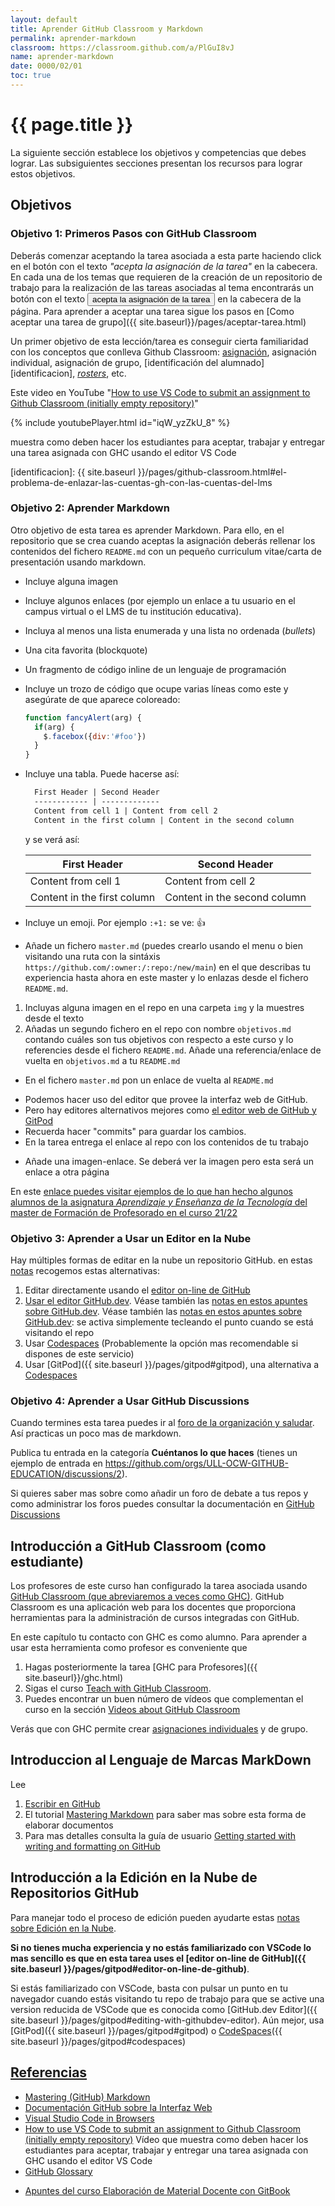 ```yaml
---
layout: default
title: Aprender GitHub Classroom y Markdown
permalink: aprender-markdown
classroom: https://classroom.github.com/a/PlGuI8vJ
name: aprender-markdown
date: 0000/02/01
toc: true
---
```


# {{ page.title }}

La siguiente sección establece los objetivos y competencias que debes lograr.
Las subsiguientes secciones presentan los recursos para lograr estos objetivos.

## Objetivos

### Objetivo 1: Primeros Pasos con GitHub Classroom

Deberás comenzar aceptando la tarea asociada a esta parte haciendo click en el botón con el texto *"acepta la asignación de la tarea"* en la cabecera. En cada una de los temas que requieren de la creación de un repositorio de trabajo para la realización de las tareas asociadas al tema encontrarás un botón con el texto
<a href="{{ page.classroom }}" target="_blank"><button class="assign">acepta la asignación de la tarea</button></a>
en la cabecera de la página. Para aprender a aceptar una tarea sigue los pasos en [Como aceptar una tarea de grupo]({{ site.baseurl}}/pages/aceptar-tarea.html)

Un primer objetivo de esta lección/tarea es conseguir cierta familiaridad con los conceptos que conlleva Github Classroom: [asignación][assignment], asignación individual, asignación de grupo, [identificación del alumnado][identificacion], *[rosters][rosters]*, etc.

Este video en YouTube "[How to use VS Code to submit an assignment to Github Classroom (initially empty repository)](https://youtu.be/iqW_yzZkU_8)" 

{% include youtubePlayer.html id="iqW_yzZkU_8" %}

muestra como deben hacer los estudiantes para aceptar, trabajar y entregar una tarea asignada con GHC usando el editor VS Code

[rosters]: https://docs.github.com/en/education/manage-coursework-with-github-classroom/get-started-with-github-classroom/glossary#roster
[assignment]: https://docs.github.com/en/education/manage-coursework-with-github-classroom/get-started-with-github-classroom/glossary#assignment
[identificacion]: {{ site.baseurl }}/pages/github-classroom.html#el-problema-de-enlazar-las-cuentas-gh-con-las-cuentas-del-lms

### Objetivo 2: Aprender Markdown

Otro objetivo de esta tarea es aprender Markdown. Para ello, en el repositorio que se crea cuando aceptas la asignación  deberás rellenar los contenidos del fichero `README.md` con un pequeño curriculum vitae/carta de presentación usando markdown. 

* Incluye alguna imagen 
* Incluye algunos enlaces (por ejemplo un enlace a tu usuario en el campus virtual o el LMS de tu institución educativa).
* Incluya al menos una lista enumerada y una lista no ordenada (*bullets*)
* Una cita favorita (blockquote)
* Un fragmento de código inline de un lenguaje de programación 
* Incluye un trozo de código que ocupe varias líneas como este y asegúrate de que aparece coloreado:

  ```javascript
  function fancyAlert(arg) {
    if(arg) {
      $.facebox({div:'#foo'})
    }
  }
  ```
* Incluye una tabla. Puede hacerse así:

  ```md
    First Header | Second Header
    ------------ | -------------
    Content from cell 1 | Content from cell 2
    Content in the first column | Content in the second column
  ```
  y se verá así:

  First Header | Second Header
  ------------ | -------------
  Content from cell 1 | Content from cell 2
  Content in the first column | Content in the second column
* Incluye un emoji. Por ejemplo  `:+1:` se ve: :+1:
* Añade un fichero `master.md`  (puedes crearlo usando el menu o bien visitando una ruta con la sintáxis `https://github.com/:owner:/:repo:/new/main`) en el que describas tu experiencia hasta ahora en este master y lo enlazas desde el fichero `README.md`.  
1. Incluyas alguna imagen en el repo en una carpeta `img` y la muestres desde el texto
2. Añadas un segundo fichero en el repo con nombre  `objetivos.md`  contando cuáles son tus objetivos con respecto a este curso y lo referencies desde el fichero `README.md`. Añade una referencia/enlace  de vuelta en `objetivos.md` a  tu `README.md`

  * En el fichero 
`master.md` pon un enlace de vuelta al `README.md`

- Podemos hacer uso del editor que provee la interfaz web de GitHub.
- Pero hay editores alternativos mejores como [el editor web de GitHub  y GitPod]({{site.baseurl}}/pages/gitpod)
- Recuerda hacer "commits" para guardar los cambios.
- En la tarea entrega el enlace al repo con los contenidos de tu trabajo

* Añade una imagen-enlace. Se deberá ver la imagen pero esta será un enlace 
a otra página

En este [enlace puedes visitar ejemplos de lo que han hecho algunos alumnos de la asignatura *Aprendizaje y Enseñanza de la Tecnología* del master de Formación de Profesorado en el curso 21/22](https://github.com/orgs/ULL-MFP-AET-2122/repositories?q=aprender-markdown&type=all&language=&sort=)

### Objetivo 3: Aprender a Usar un Editor en la Nube

Hay múltiples formas de editar en la nube un repositorio GitHub.
en estas [notas]({{site.baseurl}}/pages/gitpod) recogemos estas alternativas:

1. Editar directamente usando el [editor on-line de GitHub](https://docs.github.com/es/repositories/working-with-files/managing-files/editing-files)
2. [Usar el editor GitHub.dev][githubdev]. Véase también las [notas en estos apuntes sobre GitHub.dev][githubdev]. Véase también las [notas en estos apuntes sobre GitHub.dev]({{site.baseurl}}/pages/gitpod#editing-with-githubdev-editor): se activa simplemente  tecleando el punto cuando se está visitando el repo
4. Usar [Codespaces][codespaces] (Probablemente la opción mas recomendable si dispones de este servicio)
3. Usar [GitPod]({{ site.baseurl }}/pages/gitpod#gitpod), una alternativa a [Codespaces][codespaces]

[githubdev]: https://docs.github.com/en/codespaces/the-githubdev-web-based-editor
[codespaces]: https://docs.github.com/es/codespaces

### Objetivo 4: Aprender a Usar GitHub Discussions

Cuando termines esta tarea puedes ir al [foro de la organización y saludar](https://github.com/orgs/ULL-OCW-GITHUB-EDUCATION/discussions). Así practicas un poco mas de markdown.

Publica tu entrada en la categoría **Cuéntanos lo que haces** (tienes un ejemplo de entrada en <https://github.com/orgs/ULL-OCW-GITHUB-EDUCATION/discussions/2>). 

Si quieres saber mas sobre como añadir un foro de debate a tus repos y como administrar los foros puedes consultar la documentación en [GitHub Discussions](https://docs.github.com/en/discussions)


## Introducción a GitHub Classroom (como estudiante)

Los profesores de este curso han configurado la tarea asociada usando [GitHub Classroom  (que abreviaremos a veces como GHC)](https://docs.github.com/es/education/manage-coursework-with-github-classroom/teach-with-github-classroom). GitHub Classroom es una aplicación web para los docentes que proporciona herramientas para la administración de cursos integradas con GitHub. 

En este capítulo tu contacto con GHC es como alumno.
Para aprender a usar esta herramienta como profesor es conveniente que 

1. Hagas posteriormente la tarea [GHC para Profesores]({{ site.baseurl}}/ghc.html)
2. Sigas el curso [Teach with GitHub Classroom](https://docs.github.com/en/education/manage-coursework-with-github-classroom/teach-with-github-classroom). 
3. Puedes encontrar un buen número de vídeos que complementan el curso en la sección [Videos about GitHub Classroom](https://docs.github.com/en/education/manage-coursework-with-github-classroom/get-started-with-github-classroom/basics-of-setting-up-github-classroom#videos-about-github-classroom)

Verás que con GHC permite crear [asignaciones individuales](https://docs.github.com/en/education/manage-coursework-with-github-classroom/teach-with-github-classroom/create-an-individual-assignment) y de grupo. 


## Introduccion al Lenguaje de Marcas MarkDown

Lee 

1. [Escribir en GitHub](https://docs.github.com/es/get-started/writing-on-github)
1. El tutorial <a href="https://guides.github.com/features/mastering-markdown/" target="_blank">Mastering Markdown</a> para saber mas sobre esta forma de elaborar documentos
2. Para mas detalles consulta la guía de usuario
<a href="https://docs.github.com/en/free-pro-team@latest/github/writing-on-github/getting-started-with-writing-and-formatting-on-github" target="_blank">Getting started with writing and formatting on GitHub</a>

## Introducción a la Edición en la Nube de Repositorios GitHub

Para manejar todo el proceso de edición pueden ayudarte estas [notas sobre Edición en la Nube]({{site.baseurl}}/pages/gitpod).

**Si no tienes mucha experiencia y no estás familiarizado con VSCode lo mas sencillo es 
que en esta tarea uses el [editor on-line de GitHub]({{ site.baseurl }}/pages/gitpod#editor-on-line-de-github)**.

Si estás familiarizado con VSCode, basta con pulsar un punto en tu navegador cuando estás visitando tu repo de trabajo para que se active una version reducida de VSCode que es conocida como [GitHub.dev Editor]({{ site.baseurl }}/pages/gitpod#editing-with-githubdev-editor). Aún mejor, usa [GitPod]({{ site.baseurl }}/pages/gitpod#gitpod) o [CodeSpaces]({{ site.baseurl }}/pages/gitpod#codespaces)


## [Referencias](references)

* [Mastering (GitHub) Markdown](https://guides.github.com/features/mastering-markdown/#examples)
* [Documentación GitHub sobre la Interfaz Web]({{site.baseurl}}/pages/documentacion-github-interfaz-web)
* [Visual Studio Code in Browsers]({{site.baseurl}}/pages/gitpod)
* [How to use VS Code to submit an assignment to Github Classroom (initially empty repository)](https://youtu.be/iqW_yzZkU_8) Vídeo que muestra como deben hacer los estudiantes para aceptar, trabajar y entregar una tarea asignada con GHC usando el editor VS Code
* [GitHub Glossary](https://docs.github.com/en/free-pro-team@latest/github/getting-started-with-github/github-glossary)

<!--
* [A Simple Guide to GitHub for Non-Developers: How to Speak GitHub](https://unito.io/blog/guide-to-github-for-project-managers/#how-to-speak-github) contiene un glosario de términos
* [A guide to using GitHub for people who don't code and don't want to code.](https://github.com/tvanantwerp/github-for-non-programmers) tvanantwerp/github-for-non-programmers GitBook
-->

* [Apuntes del curso Elaboración de Material Docente con GitBook](https://casianorodriguezleon.gitbooks.io/elaboracion-de-material-docente-con-gitbook/content/)

